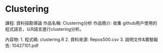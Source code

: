 # Clustering

課程: 資料探勘導論
作品名稱: Clustering分析
作品簡介: 收集 github用戶使用的程式語言，以R語言進行clustering分析。

內容物:
        1. 程式碼: clustering.R
        2. 資料來源: Repos500.csv
        3. 說明文件&實驗報告: 10427101.pdf
